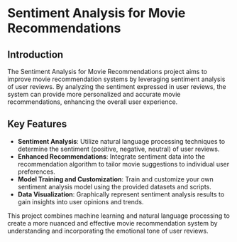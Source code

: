 # Sentiment Analysis for Movie Recommendations

## Introduction

The Sentiment Analysis for Movie Recommendations project aims to improve movie recommendation systems by leveraging sentiment analysis of user reviews. By analyzing the sentiment expressed in user reviews, the system can provide more personalized and accurate movie recommendations, enhancing the overall user experience.

## Key Features

- **Sentiment Analysis**: Utilize natural language processing techniques to determine the sentiment (positive, negative, neutral) of user reviews.
- **Enhanced Recommendations**: Integrate sentiment data into the recommendation algorithm to tailor movie suggestions to individual user preferences.
- **Model Training and Customization**: Train and customize your own sentiment analysis model using the provided datasets and scripts.
- **Data Visualization**: Graphically represent sentiment analysis results to gain insights into user opinions and trends.

This project combines machine learning and natural language processing to create a more nuanced and effective movie recommendation system by understanding and incorporating the emotional tone of user reviews.
